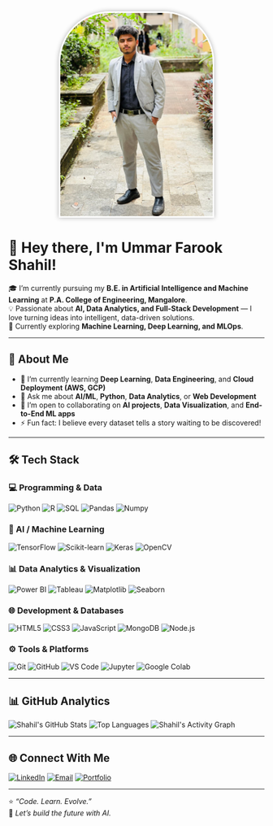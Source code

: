 <p align="center">
  <img src="https://raw.githubusercontent.com/shahilumer1/shahilumer1/main/assest/shahil.jpg" 
       alt="Profile Picture" 
       width="300" 
       style="border-radius: 100px 100px 0 0; 
              box-shadow: 0 0 10px rgba(0,0,0,0.3); 
              border: 3px solid #fff;"/>
</p>


# 👋 Hey there, I'm Ummar Farook Shahil!

🎓 I’m currently pursuing my **B.E. in Artificial Intelligence and Machine Learning** at **P.A. College of Engineering, Mangalore**.  
💡 Passionate about **AI, Data Analytics, and Full-Stack Development** — I love turning ideas into intelligent, data-driven solutions.  
🚀 Currently exploring **Machine Learning, Deep Learning, and MLOps**.

---

## 🧠 About Me
- 🌱 I’m currently learning **Deep Learning**, **Data Engineering**, and **Cloud Deployment (AWS, GCP)**  
- 💬 Ask me about **AI/ML**, **Python**, **Data Analytics**, or **Web Development**  
- 🤝 I’m open to collaborating on **AI projects**, **Data Visualization**, and **End-to-End ML apps**  
- ⚡ Fun fact: I believe every dataset tells a story waiting to be discovered!

---

## 🛠️ Tech Stack

### 💻 Programming & Data
![Python](https://img.shields.io/badge/Python-3776AB?style=for-the-badge&logo=python&logoColor=white)
![R](https://img.shields.io/badge/R-276DC3?style=for-the-badge&logo=r&logoColor=white)
![SQL](https://img.shields.io/badge/SQL-336791?style=for-the-badge&logo=postgresql&logoColor=white)
![Pandas](https://img.shields.io/badge/Pandas-150458?style=for-the-badge&logo=pandas&logoColor=white)
![Numpy](https://img.shields.io/badge/Numpy-013243?style=for-the-badge&logo=numpy&logoColor=white)

### 🤖 AI / Machine Learning
![TensorFlow](https://img.shields.io/badge/TensorFlow-FF6F00?style=for-the-badge&logo=tensorflow&logoColor=white)
![Scikit-learn](https://img.shields.io/badge/Scikit--learn-F7931E?style=for-the-badge&logo=scikit-learn&logoColor=white)
![Keras](https://img.shields.io/badge/Keras-D00000?style=for-the-badge&logo=keras&logoColor=white)
![OpenCV](https://img.shields.io/badge/OpenCV-5C3EE8?style=for-the-badge&logo=opencv&logoColor=white)

### 📊 Data Analytics & Visualization
![Power BI](https://img.shields.io/badge/PowerBI-F2C811?style=for-the-badge&logo=powerbi&logoColor=black)
![Tableau](https://img.shields.io/badge/Tableau-E97627?style=for-the-badge&logo=tableau&logoColor=white)
![Matplotlib](https://img.shields.io/badge/Matplotlib-11557C?style=for-the-badge&logo=matplotlib&logoColor=white)
![Seaborn](https://img.shields.io/badge/Seaborn-4B8BBE?style=for-the-badge&logoColor=white)

### 🌐 Development & Databases
![HTML5](https://img.shields.io/badge/HTML5-E34F26?style=for-the-badge&logo=html5&logoColor=white)
![CSS3](https://img.shields.io/badge/CSS3-1572B6?style=for-the-badge&logo=css3&logoColor=white)
![JavaScript](https://img.shields.io/badge/JavaScript-F7DF1E?style=for-the-badge&logo=javascript&logoColor=black)
![MongoDB](https://img.shields.io/badge/MongoDB-47A248?style=for-the-badge&logo=mongodb&logoColor=white)
![Node.js](https://img.shields.io/badge/Node.js-339933?style=for-the-badge&logo=node.js&logoColor=white)

### ⚙️ Tools & Platforms
![Git](https://img.shields.io/badge/Git-F05033?style=for-the-badge&logo=git&logoColor=white)
![GitHub](https://img.shields.io/badge/GitHub-181717?style=for-the-badge&logo=github&logoColor=white)
![VS Code](https://img.shields.io/badge/VS%20Code-0078d7?style=for-the-badge&logo=visual-studio-code&logoColor=white)
![Jupyter](https://img.shields.io/badge/Jupyter-F37626?style=for-the-badge&logo=jupyter&logoColor=white)
![Google Colab](https://img.shields.io/badge/Google%20Colab-F9AB00?style=for-the-badge&logo=googlecolab&logoColor=white)

---

## 📊 GitHub Analytics

![Shahil's GitHub Stats](https://github-readme-stats.vercel.app/api?username=shahilumer1&show_icons=true&theme=radical)
![Top Languages](https://github-readme-stats.vercel.app/api/top-langs/?username=shahilumer1&layout=compact&theme=radical)
![Shahil's Activity Graph](https://github-readme-activity-graph.vercel.app/graph?username=shahilumer1&theme=react-dark)


---

## 🌐 Connect With Me

[![LinkedIn](https://img.shields.io/badge/LinkedIn-0077B5?style=for-the-badge&logo=linkedin&logoColor=white)](https://www.linkedin.com/in/ummar-farook-shahil)
[![Email](https://img.shields.io/badge/Email-D14836?style=for-the-badge&logo=gmail&logoColor=white)](mailto:YOUR-ummerfarookshahil123@gmail.com)
[![Portfolio](https://img.shields.io/badge/Portfolio-000000?style=for-the-badge&logo=react&logoColor=white)](https://my-portfolio-beta-taupe.vercel.app)


---

⭐️ *“Code. Learn. Evolve.”*  
🧩 *Let’s build the future with AI.*
